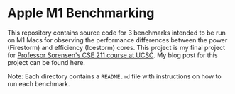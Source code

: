 # Apple M1 Benchmarking

This repository contains source code for 3 benchmarks intended to be run on M1 Macs for observing the performance differences between the power (Firestorm) and efficiency (Icestorm) cores. This project is my final project for [Professor Sorensen's CSE 211 course at UCSC](https://sorensenucsc.github.io/CSE211-fa2021/index.html). My blog post for this project can be found here.

Note: Each directory contains a `README.md` file with instructions on how to run each benchmark.

